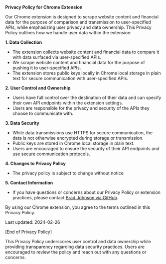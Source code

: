 **Privacy Policy for Chrome Extension**

Our Chrome extension is designed to scrape website content and financial data for the purpose of comparison and transmission to user-specified APIs, while emphasizing user privacy and data ownership. This Privacy Policy outlines how we handle user data within the extension:

**1. Data Collection**

- The extension collects website content and financial data to compare it with data surfaced via user-specified APIs.
- We scrape website content and financial data for the purpose of pushing it to user-specified APIs.
- The extension stores public keys locally in Chrome local storage in plain text for secure communication with user-specified APIs.

**2. User Control and Ownership**

- Users have full control over the destination of their data and can specify their own API endpoints within the extension settings.
- Users are responsible for the privacy and security of the APIs they choose to communicate with.

**3. Data Security**

- While data transmissions use HTTPS for secure communication, the data is not otherwise encrypted during storage or transmission.
- Public keys are stored in Chrome local storage in plain text.
- Users are encouraged to ensure the security of their API endpoints and use secure communication protocols.

**4. Changes to Privacy Policy**

- The privacy policy is subject to change without notice

**5. Contact Information**

- If you have questions or concerns about our Privacy Policy or extension practices, please contact [Brad Johnson via GitHub](https://github.com/bradk88).

By using our Chrome extension, you agree to the terms outlined in this Privacy Policy.

Last updated: 2024-02-26

[End of Privacy Policy]

This Privacy Policy underscores user control and data ownership while providing transparency regarding data security practices. Users are encouraged to review the policy and reach out with any questions or concerns.

